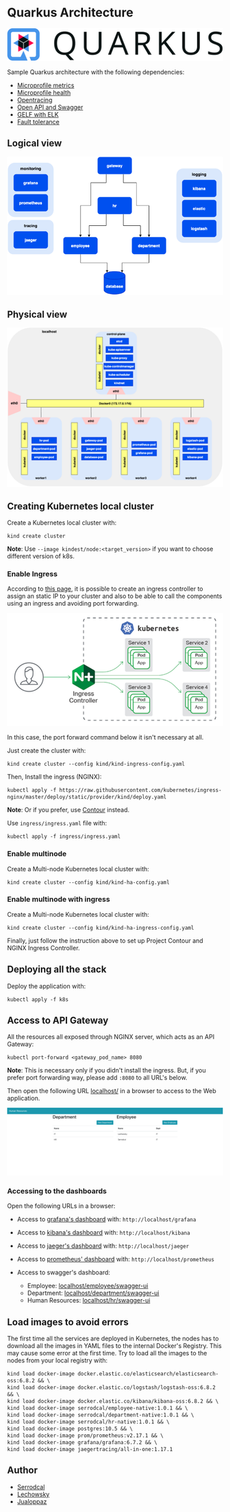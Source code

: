 # Quarkus Architecture

![](/img/quarkus.png)

Sample Quarkus architecture with the following dependencies:

* [Microprofile metrics](https://quarkus.io/guides/microprofile-metrics)
* [Microprofile health](https://quarkus.io/guides/microprofile-health)
* [Opentracing](https://quarkus.io/guides/opentracing)
* [Open API and Swagger](https://quarkus.io/guides/openapi-swaggerui)
* [GELF with ELK](https://quarkus.io/guides/centralized-log-management)
* [Fault tolerance](https://quarkus.io/guides/microprofile-fault-tolerance)

## Logical view

![](/img/logical.png)

## Physical view

![](/img/physical.png)

## Creating Kubernetes local cluster

Create a Kubernetes local cluster with:
```
kind create cluster
```

**Note**: Use `--image kindest/node:<target_version>` if you want to choose different version of k8s.

### Enable Ingress

According to [this page](https://kind.sigs.k8s.io/docs/user/ingress/), it is possible
to create an ingress controller to assign an static IP to your cluster and also
to be able to call the components using an ingress and avoiding port forwarding.

![](/img/ingress.png)

In this case, the port forward command below it isn't necessary at all.

Just create the cluster with:
```
kind create cluster --config kind/kind-ingress-config.yaml
```

Then, Install the ingress (NGINX):
```
kubectl apply -f https://raw.githubusercontent.com/kubernetes/ingress-nginx/master/deploy/static/provider/kind/deploy.yaml
```

**Note**: Or if you prefer, use [Contour](https://kind.sigs.k8s.io/docs/user/ingress/#contour) instead.

Use `ingress/ingress.yaml` file with:
```
kubectl apply -f ingress/ingress.yaml
```

### Enable multinode

Create a Multi-node Kubernetes local cluster with:
```
kind create cluster --config kind/kind-ha-config.yaml
```

### Enable multinode with ingress

Create a Multi-node Kubernetes local cluster with:
```
kind create cluster --config kind/kind-ha-ingress-config.yaml
```

Finally, just follow the instruction above to set up Project Contour and NGINX Ingress Controller.

## Deploying all the stack

Deploy the application with:
```
kubectl apply -f k8s
```

## Access to API Gateway

All the resources all exposed through NGINX server, which acts as an API Gateway:

```
kubectl port-forward <gateway_pod_name> 8080
```

**Note**: This is necessary only if you didn't install the ingress. But, if you
prefer port forwarding way, please add `:8080` to all URL's below.

Then open the following URL [localhost/](http://localhost/) in a browser
to access to the Web application.

![](/img/front.png)

### Accessing to the dashboards

Open the following URLs in a browser:

* Access to [grafana's dashboard](http://localhost/grafana) with: `http://localhost/grafana`

* Access to [kibana's dashboard](http://localhost/kibana) with: `http://localhost/kibana`

* Access to [jaeger's dashboard](http://localhost/jaeger) with: `http://localhost/jaeger`

* Access to [prometheus' dashboard](http://localhost/prometheus) with: `http://localhost/prometheus`

* Access to swagger's dashboard:
  * Employee: [localhost/employee/swagger-ui](http://localhost/employee/swagger-ui)
  * Department: [localhost/department/swagger-ui](http://localhost/department/swagger-ui)
  * Human Resources: [localhost/hr/swagger-ui](http://localhost/hr/swagger-ui)

## Load images to avoid errors

The first time all the services are deployed in Kubernetes, the nodes has to
download all the images in YAML files to the internal Docker's Registry. This may
cause some error at the first time. Try to load all the images to the nodes from
your local registry with:
```
kind load docker-image docker.elastic.co/elasticsearch/elasticsearch-oss:6.8.2 && \
kind load docker-image docker.elastic.co/logstash/logstash-oss:6.8.2 && \
kind load docker-image docker.elastic.co/kibana/kibana-oss:6.8.2 && \
kind load docker-image serrodcal/employee-native:1.0.1 && \
kind load docker-image serrodcal/department-native:1.0.1 && \
kind load docker-image serrodcal/hr-native:1.0.1 && \
kind load docker-image postgres:10.5 && \
kind load docker-image prom/prometheus:v2.17.1 && \
kind load docker-image grafana/grafana:6.7.2 && \
kind load docker-image jaegertracing/all-in-one:1.17.1
```

## Author

* [Serrodcal](https://github.com/serrodcal)
* [Lechowsky](https://github.com/lechowsky)
* [Jualoppaz](https://github.com/jualoppaz)
